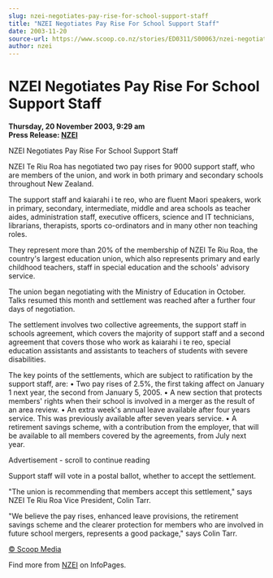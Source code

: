 ```yaml
---
slug: nzei-negotiates-pay-rise-for-school-support-staff
title: "NZEI Negotiates Pay Rise For School Support Staff"
date: 2003-11-20
source-url: https://www.scoop.co.nz/stories/ED0311/S00063/nzei-negotiates-pay-rise-for-school-support-staff.htm
author: nzei
---
```

NZEI Negotiates Pay Rise For School Support Staff
=================================================

**Thursday, 20 November 2003, 9:29 am**  
**Press Release: [NZEI](https://info.scoop.co.nz/NZEI)**

  
NZEI Negotiates Pay Rise For School Support Staff

NZEI Te Riu Roa has negotiated two pay rises for 9000 support staff, who are members of the union, and work in both primary and secondary schools throughout New Zealand.

The support staff and kaiarahi i te reo, who are fluent Maori speakers, work in primary, secondary, intermediate, middle and area schools as teacher aides, administration staff, executive officers, science and IT technicians, librarians, therapists, sports co-ordinators and in many other non teaching roles.

They represent more than 20% of the membership of NZEI Te Riu Roa, the country's largest education union, which also represents primary and early childhood teachers, staff in special education and the schools' advisory service.

The union began negotiating with the Ministry of Education in October. Talks resumed this month and settlement was reached after a further four days of negotiation.

The settlement involves two collective agreements, the support staff in schools agreement, which covers the majority of support staff and a second agreement that covers those who work as kaiarahi i te reo, special education assistants and assistants to teachers of students with severe disabilities.

The key points of the settlements, which are subject to ratification by the support staff, are: • Two pay rises of 2.5%, the first taking affect on January 1 next year, the second from January 5, 2005. • A new section that protects members' rights when their school is involved in a merger as the result of an area review. • An extra week's annual leave available after four years service. This was previously available after seven years service. • A retirement savings scheme, with a contribution from the employer, that will be available to all members covered by the agreements, from July next year.

Advertisement - scroll to continue reading





Support staff will vote in a postal ballot, whether to accept the settlement.

"The union is recommending that members accept this settlement," says NZEI Te Riu Roa Vice President, Colin Tarr.

"We believe the pay rises, enhanced leave provisions, the retirement savings scheme and the clearer protection for members who are involved in future school mergers, represents a good package," says Colin Tarr.  

[© Scoop Media](http://www.scoop.co.nz/about/terms.html)

Find more from [NZEI](https://info.scoop.co.nz/NZEI) on InfoPages.